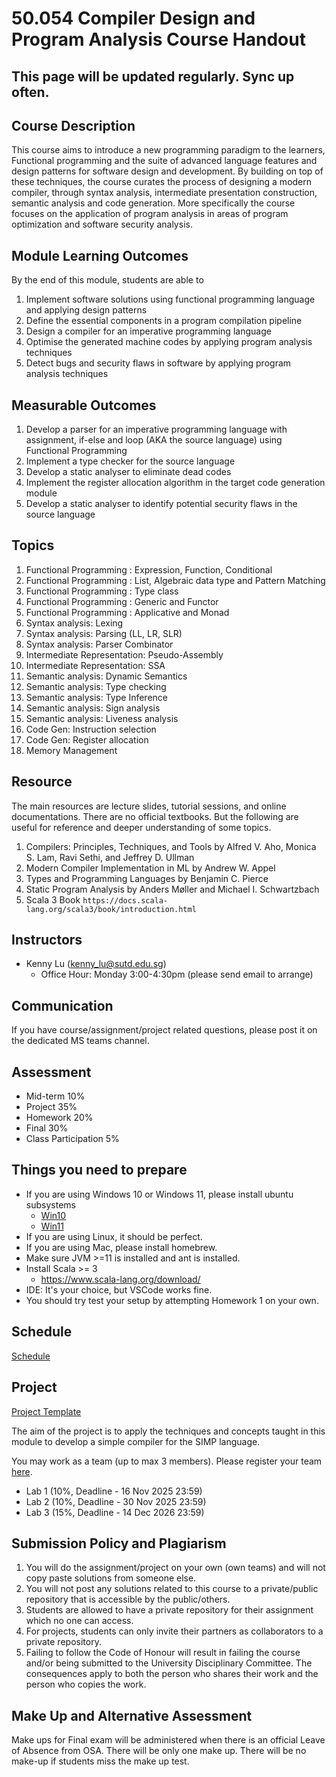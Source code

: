 # 50.054 Compiler Design and Program Analysis Course Handout

## This page will be updated regularly. Sync up often.

## Course Description

This course aims to introduce a new programming paradigm to the learners, Functional programming and the suite of advanced language features and design patterns for software design and development. By building on top of these techniques, the course curates the process of designing a modern compiler, through syntax analysis, intermediate presentation construction, semantic analysis and code generation. More specifically the course focuses on the application of program analysis in areas of program optimization and software security analysis. 


## Module Learning Outcomes

By the end of this module, students are able to

1. Implement software solutions using functional programming language and applying design patterns
1. Define the essential components in a program compilation pipeline
1. Design a compiler for an imperative programming language
1. Optimise the generated machine codes by applying program analysis techniques
1. Detect bugs and security flaws in software by applying program analysis techniques


## Measurable Outcomes

1. Develop a parser for an imperative programming language with assignment, if-else and loop (AKA the source language) using Functional Programming
1. Implement a type checker for the source language
1. Develop a static analyser to eliminate dead codes
1. Implement the register allocation algorithm in the target code generation module
1. Develop a static analyser to identify potential security flaws in the source language


## Topics
1. Functional Programming : Expression, Function, Conditional
1. Functional Programming : List, Algebraic data type and Pattern Matching
1. Functional Programming : Type class
1. Functional Programming : Generic and Functor
1. Functional Programming : Applicative and Monad
1. Syntax analysis: Lexing
1. Syntax analysis: Parsing (LL, LR, SLR)
1. Syntax analysis: Parser Combinator
1. Intermediate Representation: Pseudo-Assembly
1. Intermediate Representation: SSA
1. Semantic analysis: Dynamic Semantics
1. Semantic analysis: Type checking
1. Semantic analysis: Type Inference
1. Semantic analysis: Sign analysis
1. Semantic analysis: Liveness analysis 
1. Code Gen: Instruction selection
1. Code Gen: Register allocation
1. Memory Management


## Resource 

The main resources are lecture slides, tutorial sessions, and online documentations. There are no official textbooks. But the following are useful for reference and deeper understanding of some topics.

1. Compilers: Principles, Techniques, and Tools by Alfred V. Aho, Monica S. Lam, Ravi Sethi, and Jeffrey D. Ullman
1. Modern Compiler Implementation in ML by Andrew W. Appel
1. Types and Programming Languages by Benjamin C. Pierce
1. Static Program Analysis by Anders Møller and Michael I. Schwartzbach
1. Scala 3 Book `https://docs.scala-lang.org/scala3/book/introduction.html`



## Instructors


* Kenny Lu (kenny_lu@sutd.edu.sg) 
    * Office Hour: Monday 3:00-4:30pm (please send email to arrange)


## Communication

If you have course/assignment/project related questions, please post it on the dedicated MS teams channel.

## Assessment

* Mid-term 10%
* Project 35%
* Homework 20%
* Final 30%
* Class Participation 5%

## Things you need to prepare

* If you are using Windows 10 or Windows 11, please install ubuntu subsystems
    * [Win10](https://ubuntu.com/tutorials/install-ubuntu-on-wsl2-on-windows-10#1-overview)
    * [Win11](https://ubuntu.com/tutorials/install-ubuntu-on-wsl2-on-windows-11-with-gui-support#1-overview)
* If you are using Linux, it should be perfect.
* If you are using Mac, please install homebrew.
* Make sure JVM >=11 is installed and ant is installed.
* Install Scala >= 3
  * https://www.scala-lang.org/download/
* IDE: It's your choice, but VSCode works fine.
* You should try test your setup by attempting Homework 1 on your own. 


## Schedule
[Schedule](./schedule.md)

## Project

[Project Template](https://github.com/50054-cdpa/project/)

The aim of the project is to apply the techniques and concepts taught in this module to develop a simple compiler for the SIMP language. 

You may work as a team (up to max 3 members). Please register your team [here](https://docs.google.com/spreadsheets/d/1Q-H2T4bQlWroEMokxy32C8DH2ZzhfthH-dUkC2QWPAo/edit?usp=sharing).  

* Lab 1 (10%, Deadline - 16 Nov 2025 23:59)
* Lab 2 (10%, Deadline - 30 Nov 2025 23:59)
* Lab 3 (15%, Deadline - 14 Dec 2026 23:59)


## Submission Policy and Plagiarism
1. You will do the assignment/project on your own (own teams) and will not copy paste solutions from someone else.
1. You will not post any solutions related to this course to a private/public repository that is accessible by the public/others.
1. Students are allowed to have a private repository for their assignment which no one can access. 
1. For projects, students can only invite their partners as collaborators to a private repository.
1. Failing to follow the Code of Honour will result in failing the course and/or being submitted to the University Disciplinary Committee. The consequences apply to both the person who shares their work and the person who copies the work.


## Make Up and Alternative Assessment
Make ups for Final exam will be administered when there is an official Leave of Absence from OSA. There will be only one make up. There will be no make-up if students miss the make up test. 






